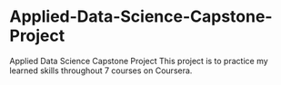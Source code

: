 # Applied-Data-Science-Capstone-Project
Applied Data Science Capstone Project
This project is to practice my learned skills throughout 7 courses on Coursera.
